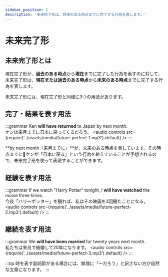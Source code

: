 ```yaml
---
sidebar_position: 2
description: '未来完了形は、将来のある時点までに完了する行為を表します。'
---
```


# 未来完了形

## 未来完了形とは

現在完了形が、**過去のある時点**から**現在**までに完了した行為を表すのに対して、未来完了形は、**現在または過去のある時点**から**未来のある時点**までに完了する行為を表します。

未来完了形には、現在完了形と同様に3つの用法があります。

## 完了・結果を表す用法

:::grammar
Ken **will have returned** to Japan by next month.   
ケンは来月までに日本に戻ってくるだろう。
<audio controls src={require('../assets/media/future-perfect-1.mp3').default} />
:::

**by next month「来月までに」**が、未来のある時点を表しています。その時点までにケンが「日本に戻る」という行為を終えていることが予想されるので、未来完了形を使って表現することができます。

## 経験を表す用法

:::grammar
If we watch "Harry Potter" tonight, I **will have watched** the movie three times.   
今夜「ハリーポッター」を観れば、私はその映画を3回観たことになる。
<audio controls src={require('../assets/media/future-perfect-2.mp3').default} />
:::

## 継続を表す用法

:::grammar
We **will have been married** for twenty years next month.   
私たちは来月で結婚して20年になります。
<audio controls src={require('../assets/media/future-perfect-3.mp3').default} />
:::

:::tip
時を表す副詞節がある場合には、無理に「〜だろう」と訳さない方が自然な文章になります。
:::